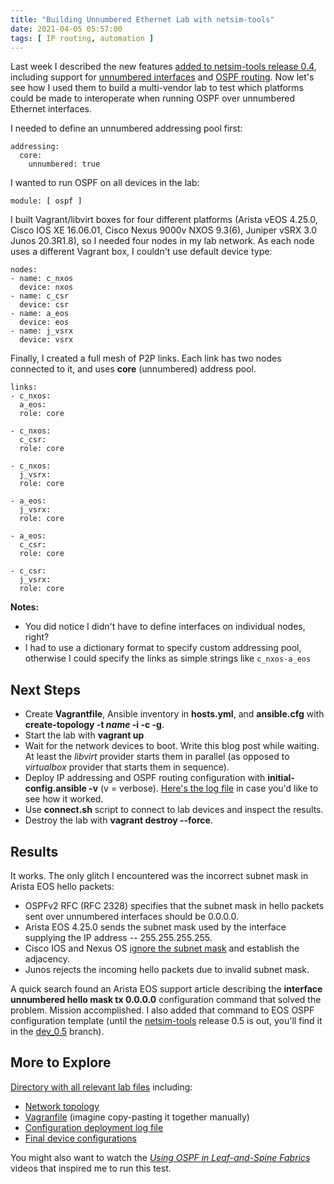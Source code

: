 ```yaml
---
title: "Building Unnumbered Ethernet Lab with netsim-tools"
date: 2021-04-05 05:57:00
tags: [ IP routing, automation ]
---
```

Last week I described the new features [added to netsim-tools release 0.4](https://netsim-tools.readthedocs.io/en/latest/release/0.4.html), including support for [unnumbered interfaces](https://netsim-tools.readthedocs.io/en/latest/addressing.html#unnumbered-interface-support) and [OSPF routing](https://netsim-tools.readthedocs.io/en/latest/module/ospf.html). Now let's see how I used them to build a multi-vendor lab to test which platforms could be made to interoperate when running OSPF over unnumbered Ethernet interfaces.

I needed to define an unnumbered addressing pool first:

```
addressing:
  core:
    unnumbered: true
```

I wanted to run OSPF on all devices in the lab:

```
module: [ ospf ]
```
<!--more-->
I built Vagrant/libvirt boxes for four different platforms (Arista vEOS 4.25.0, Cisco IOS XE 16.06.01, Cisco Nexus 9000v NXOS 9.3(6), Juniper vSRX 3.0 Junos 20.3R1.8), so I needed four nodes in my lab network. As each node uses a different Vagrant box, I couldn't use default device type:

```
nodes:
- name: c_nxos
  device: nxos
- name: c_csr
  device: csr
- name: a_eos
  device: eos
- name: j_vsrx
  device: vsrx
```

Finally, I created a full mesh of P2P links. Each link has two nodes connected to it, and uses **core** (unnumbered) address pool.

```
links:
- c_nxos:
  a_eos:
  role: core

- c_nxos:
  c_csr:
  role: core

- c_nxos:
  j_vsrx:
  role: core

- a_eos:
  j_vsrx:
  role: core

- a_eos:
  c_csr:
  role: core

- c_csr:
  j_vsrx:
  role: core
```

**Notes:**
* You did notice I didn't have to define interfaces on individual nodes, right?
* I had to use a dictionary format to specify custom addressing pool, otherwise I could specify the links as simple strings like `c_nxos-a_eos`

## Next Steps

* Create **Vagrantfile**, Ansible inventory in **hosts.yml**, and **ansible.cfg** with **create-topology -t *name* -i -c -g**.
* Start the lab with **vagrant up**
* Wait for the network devices to boot. Write this blog post while waiting. At least the *libvirt* provider starts them in parallel (as opposed to *virtualbox* provider that starts them in sequence).
* Deploy IP addressing and OSPF routing configuration with **‌initial-config.ansible -v** (v = verbose). [Here's the log file](https://github.com/ipspace/netsim-examples/blob/master/routing/unnumbered/config.log) in case you'd like to see how it worked.
* Use **connect.sh** script to connect to lab devices and inspect the results.
* Destroy the lab with **vagrant destroy --force**.

## Results

It works. The only glitch I encountered was the incorrect subnet mask in Arista EOS hello packets:

* OSPFv2 RFC (RFC 2328) specifies that the subnet mask in hello packets sent over unnumbered interfaces should be 0.0.0.0.
* Arista EOS 4.25.0 sends the subnet mask used by the interface supplying the IP address -- 255.255.255.255.
* Cisco IOS and Nexus OS [ignore the subnet mask](https://blog.ipspace.net/2008/10/ospf-ignores-subnet-mask-mismatch-on.html) and establish the adjacency.
* Junos rejects the incoming hello packets due to invalid subnet mask.

A quick search found an Arista EOS support article describing the **‌interface unnumbered hello mask tx 0.0.0.0** configuration command that solved the problem. Mission accomplished. I also added that command to EOS OSPF configuration template (until the [netsim-tools](https://github.com/ipspace/netsim-tools) release 0.5 is out, you'll find it in the [dev_0.5](https://github.com/ipspace/netsim-tools/tree/dev_0.5) branch).

## More to Explore

[Directory with all relevant lab files](https://github.com/ipspace/netsim-examples/tree/master/routing/unnumbered) including:

* [Network topology](https://github.com/ipspace/netsim-examples/blob/master/routing/unnumbered/unnumbered.yml)
* [Vagranfile](https://github.com/ipspace/netsim-examples/blob/master/routing/unnumbered/Vagrantfile) (imagine copy-pasting it together manually)
* [Configuration deployment log file](https://github.com/ipspace/netsim-examples/blob/master/routing/unnumbered/config.log)
* [Final device configurations](https://github.com/ipspace/netsim-examples/tree/master/routing/unnumbered/config)

You might also want to watch the *[Using OSPF in Leaf-and-Spine Fabrics](https://my.ipspace.net/bin/list?id=Clos#L3_SINGLE)* videos that inspired me to run this test.
